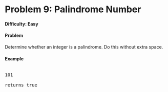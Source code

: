 # Problem 9: Palindrome Number


#### Difficulty: Easy

#### Problem

Determine whether an integer is a palindrome. Do this without extra space.

#### Example

<pre>

101

returns true

</pre>
